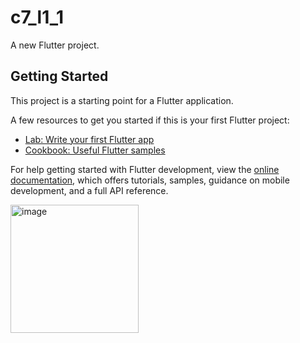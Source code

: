 # c7_l1_1

A new Flutter project.

## Getting Started

This project is a starting point for a Flutter application.

A few resources to get you started if this is your first Flutter project:

- [Lab: Write your first Flutter app](https://docs.flutter.dev/get-started/codelab)
- [Cookbook: Useful Flutter samples](https://docs.flutter.dev/cookbook)

For help getting started with Flutter development, view the
[online documentation](https://docs.flutter.dev/), which offers tutorials,
samples, guidance on mobile development, and a full API reference.

<img width="205" alt="image" src="https://user-images.githubusercontent.com/114164076/218620547-1dd1b077-021b-458e-a55c-8e29006b8a30.png">
